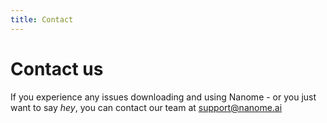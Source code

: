 ```yaml
---
title: Contact
---
```


# Contact us

If you experience any issues downloading and using Nanome - or you just want to say _hey_, you can contact our team at [support@nanome.ai](mailto:support@nanome.ai)

<ContactForm />
